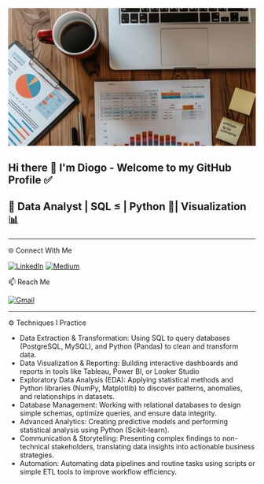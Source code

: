 <img src="https://github.com/DiogoFranceschetti/DiogoFranceschetti/blob/main/workplace-analysis-setup-stockcake.jpg?raw=true" width="600">

## Hi there 👋 I'm Diogo - Welcome to my GitHub Profile ✅
 
 
  ## 🚀 Data Analyst | SQL ≤ | Python 🐍| Visualization 📊

---

 🌐 Connect With Me
  
[![LinkedIn](https://img.shields.io/badge/LinkedIn-0077B5?style=for-the-badge&logo=linkedin&logoColor=white)](https://linkedin.com/in/dfranceschetti) 
[![Medium](https://img.shields.io/badge/Medium-12100E?style=for-the-badge&logo=medium&logoColor=white)](https://medium.com/@diogo.franceschetti)

 📫 Reach Me
 
 [![Gmail](https://img.shields.io/badge/Gmail-D14836?style=for-the-badge&logo=gmail&logoColor=white)](mailto:diogo.franceschetti@gmail.com)

---
⚙️ Techniques I Practice
- Data Extraction & Transformation: Using SQL to query databases (PostgreSQL, MySQL), and Python (Pandas) to clean and transform data.
- Data Visualization & Reporting: Building interactive dashboards and reports in tools like Tableau, Power BI, or Looker Studio
- Exploratory Data Analysis (EDA): Applying statistical methods and Python libraries (NumPy, Matplotlib) to discover patterns, anomalies, and relationships in datasets.
- Database Management: Working with relational databases to design simple schemas, optimize queries, and ensure data integrity.
- Advanced Analytics: Creating predictive models and performing statistical analysis using Python (Scikit-learn).
- Communication & Storytelling: Presenting complex findings to non-technical stakeholders, translating data insights into actionable business strategies.
- Automation: Automating data pipelines and routine tasks using scripts or simple ETL tools to improve workflow efficiency.

  
<!--
**DiogoFranceschetti/DiogoFranceschetti** is a ✨ _special_ ✨ repository because its `README.md` (this file) appears on your GitHub profile.

- 🌱 I’m currently improving my SQL and Python codes! 🐍
- 👯 I’m looking to collaborate on ...
- 🤔 I’m looking for help with ...
- 💬 Ask me about ...
- 📫 How to reach me: ...
- 😄 Pronouns: ...
- ⚡ Fun fact: ...
-->
